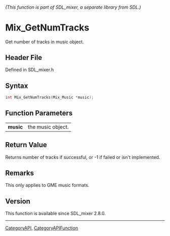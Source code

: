 ###### (This function is part of SDL_mixer, a separate library from SDL.)
# Mix_GetNumTracks

Get number of tracks in music object.

## Header File

Defined in SDL_mixer.h

## Syntax

```c
int Mix_GetNumTracks(Mix_Music *music);

```

## Function Parameters

|               |                   |
| ------------- | ----------------- |
| **music**     | the music object. |

## Return Value

Returns number of tracks if successful, or -1 if failed or isn't
implemented.

## Remarks

This only applies to GME music formats.

## Version

This function is available since SDL_mixer 2.8.0.

----
[CategoryAPI](CategoryAPI), [CategoryAPIFunction](CategoryAPIFunction)

